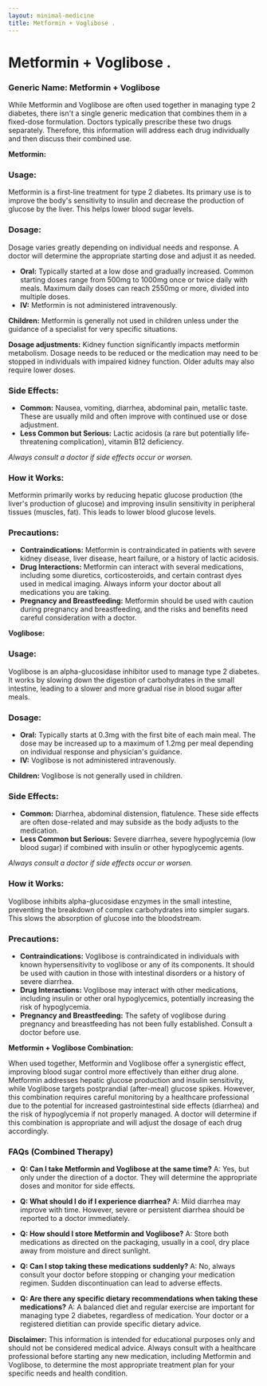 ```yaml
---
layout: minimal-medicine
title: Metformin + Voglibose .
---
```


# Metformin + Voglibose .
### Generic Name: Metformin + Voglibose

While Metformin and Voglibose are often used together in managing type 2 diabetes,  there isn't a single generic medication that combines them in a fixed-dose formulation.  Doctors typically prescribe these two drugs separately. Therefore, this information will address each drug individually and then discuss their combined use.

**Metformin:**

### Usage:

Metformin is a first-line treatment for type 2 diabetes. Its primary use is to improve the body's sensitivity to insulin and decrease the production of glucose by the liver. This helps lower blood sugar levels.

### Dosage:

Dosage varies greatly depending on individual needs and response.  A doctor will determine the appropriate starting dose and adjust it as needed. 

* **Oral:**  Typically started at a low dose and gradually increased.  Common starting doses range from 500mg to 1000mg once or twice daily with meals.  Maximum daily doses can reach 2550mg or more, divided into multiple doses.
* **IV:** Metformin is not administered intravenously.

**Children:** Metformin is generally not used in children unless under the guidance of a specialist for very specific situations.

**Dosage adjustments:**  Kidney function significantly impacts metformin metabolism.  Dosage needs to be reduced or the medication may need to be stopped in individuals with impaired kidney function.  Older adults may also require lower doses.


### Side Effects:

* **Common:**  Nausea, vomiting, diarrhea, abdominal pain, metallic taste. These are usually mild and often improve with continued use or dose adjustment.
* **Less Common but Serious:** Lactic acidosis (a rare but potentially life-threatening complication), vitamin B12 deficiency.

*Always consult a doctor if side effects occur or worsen.*


### How it Works:

Metformin primarily works by reducing hepatic glucose production (the liver's production of glucose) and improving insulin sensitivity in peripheral tissues (muscles, fat). This leads to lower blood glucose levels.


### Precautions:

* **Contraindications:**  Metformin is contraindicated in patients with severe kidney disease, liver disease, heart failure, or a history of lactic acidosis.
* **Drug Interactions:**  Metformin can interact with several medications, including some diuretics, corticosteroids, and certain contrast dyes used in medical imaging. Always inform your doctor about all medications you are taking.
* **Pregnancy and Breastfeeding:** Metformin should be used with caution during pregnancy and breastfeeding, and the risks and benefits need careful consideration with a doctor.


**Voglibose:**

### Usage:

Voglibose is an alpha-glucosidase inhibitor used to manage type 2 diabetes. It works by slowing down the digestion of carbohydrates in the small intestine, leading to a slower and more gradual rise in blood sugar after meals.


### Dosage:

* **Oral:**  Typically starts at 0.3mg with the first bite of each main meal. The dose may be increased up to a maximum of 1.2mg per meal depending on individual response and physician's guidance.
* **IV:** Voglibose is not administered intravenously.

**Children:** Voglibose is not generally used in children.

### Side Effects:

* **Common:** Diarrhea, abdominal distension, flatulence.  These side effects are often dose-related and may subside as the body adjusts to the medication.
* **Less Common but Serious:**  Severe diarrhea, severe hypoglycemia (low blood sugar) if combined with insulin or other hypoglycemic agents.

*Always consult a doctor if side effects occur or worsen.*


### How it Works:

Voglibose inhibits alpha-glucosidase enzymes in the small intestine, preventing the breakdown of complex carbohydrates into simpler sugars. This slows the absorption of glucose into the bloodstream.


### Precautions:

* **Contraindications:** Voglibose is contraindicated in individuals with known hypersensitivity to voglibose or any of its components.  It should be used with caution in those with intestinal disorders or a history of severe diarrhea.
* **Drug Interactions:**  Voglibose may interact with other medications, including insulin or other oral hypoglycemics, potentially increasing the risk of hypoglycemia.
* **Pregnancy and Breastfeeding:**  The safety of voglibose during pregnancy and breastfeeding has not been fully established.  Consult a doctor before use.



**Metformin + Voglibose Combination:**

When used together, Metformin and Voglibose offer a synergistic effect, improving blood sugar control more effectively than either drug alone.  Metformin addresses hepatic glucose production and insulin sensitivity, while Voglibose targets postprandial (after-meal) glucose spikes.  However, this combination requires careful monitoring by a healthcare professional due to the potential for increased gastrointestinal side effects (diarrhea) and the risk of hypoglycemia if not properly managed.  A doctor will determine if this combination is appropriate and will adjust the dosage of each drug accordingly.

### FAQs (Combined Therapy)

* **Q: Can I take Metformin and Voglibose at the same time?** A: Yes, but only under the direction of a doctor.  They will determine the appropriate doses and monitor for side effects.

* **Q: What should I do if I experience diarrhea?** A: Mild diarrhea may improve with time.  However, severe or persistent diarrhea should be reported to a doctor immediately.

* **Q: How should I store Metformin and Voglibose?** A: Store both medications as directed on the packaging, usually in a cool, dry place away from moisture and direct sunlight.

* **Q: Can I stop taking these medications suddenly?** A: No, always consult your doctor before stopping or changing your medication regimen.  Sudden discontinuation can lead to adverse effects.

* **Q: Are there any specific dietary recommendations when taking these medications?** A:  A balanced diet and regular exercise are important for managing type 2 diabetes, regardless of medication.  Your doctor or a registered dietitian can provide specific dietary advice.


**Disclaimer:** This information is intended for educational purposes only and should not be considered medical advice.  Always consult with a healthcare professional before starting any new medication, including Metformin and Voglibose, to determine the most appropriate treatment plan for your specific needs and health condition.
